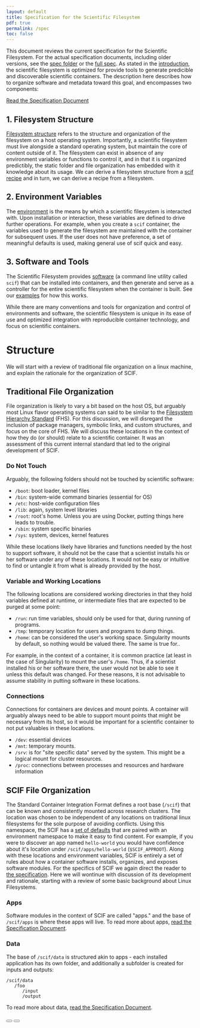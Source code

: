 ```yaml
---
layout: default
title: Specification for the Scientific Filesystem
pdf: true
permalink: /spec
toc: false
---
```


This document reviews the current specification for the Scientific Filesystem. For the actual specification documents, including older versions, see the [spec folder](https://github.com/vsoch/scif/tree/master/docs/spec) or the [full spec](/scif/specification). As stated in the [introduction](/scif/goals), the scientific filesystem is optimized for provide tools to generate predicible and discoverable scientific containers. The description here describes how to organize software and metadata toward this goal, and encompasses two components:

[Read the Specification Document](/scif/specification)

## 1. Filesystem Structure
[Filesystem structure](#structure) refers to the structure and organization of the filesystem on a host operating system. Importantly, a scientific filesystem must live alongside a standard operating system, but maintain the core of content outside of it. The filesystem can exist in absence of any environment variables or functions to control it, and in that it is organized predictibly, the static folder and file organization has embedded with it knowledge about its usage. We can derive a filesystem structure from a [scif recipe](#recipes) and in turn, we can derive a recipe from a filesystem.

## 2. Environment Variables
The [environment](#environment) is the means by which a scientific filesystem is interacted with. Upon installation or interaction, these variables are defined to drive further operations. For example, when you create a `scif` container, the variables used to generate the filesystem are maintained with the container for subsequent uses. If the user does not have preference, a set of meaningful defaults is used, making general use of scif quick and easy.

## 3. Software and Tools
The Scientific Filesystem provides [software](#software) (a command line utility called `scif`) that can be installed into containers, and then generate and serve as a controller for the entire scientific filesystem when the container is built. See our [examples](/scif/tutorials) for how this works. 

While there are many conventions and tools for organization and control of environments and software, the scientific filesystem is unique in its ease of use and optimized integration with reproducible container technology, and focus on scientific containers.

# Structure
We will start with a review of traditional file organization on a linux machine, and explain the rationale for the organization of SCIF.


## Traditional File Organization
File organization is likely to vary a bit based on the host OS, but arguably most Linux flavor operating systems can said to be similar to the <a href="https://en.wikipedia.org/wiki/Filesystem_Hierarchy_Standard" target="_blank">Filesystem Hierarchy Standard</a> (FHS). For this discussion, we will disregard the inclusion of package managers, symbolic links, and custom structures, and focus on the core of FHS. We will discuss these locations in the context of how they do (or should) relate to a scientific container. It was an assessment of this current internal standard that led to the original development of SCIF.

### Do Not Touch
Arguably, the following folders should not be touched by scientific software:

- `/boot`: boot loader, kernel files
- `/bin`: system-wide command binaries (essential for OS)
- `/etc`: host-wide configuration files
- `/lib`: again, system level libraries
- `/root`: root's home. Unless you are using Docker, putting things here leads to trouble.
- `/sbin`: system specific binaries
- `/sys`: system, devices, kernel features

While these locations likely have libraries and functions needed by the host to support software, it should not be the case that a scientist installs his or her software under any of these locations. It would not be easy or intuitive to find or untangle it from what is already provided by the host.

### Variable and Working Locations
The following locations are considered working directories in that they hold variables defined at runtime, or intermediate files that are expected to be purged at some point:

- `/run`: run time variables, should only be used for that, during running of programs.
- `/tmp`: temporary location for users and programs to dump things.
- `/home`: can be considered the user's working space. Singularity mounts by default, so nothing would be valued there. The same is true for..

For example, in the context of a container, it is common practice (at least in the case of Singularity) to mount the user's `/home`. Thus, if a scientist installed his or her software there, the user would not be able to see it unless this default was changed. For these reasons, it is not advisable to assume stability in putting software in these locations.

### Connections
Connections for containers are devices and mount points. A container will arguably always need to be able to support mount points that might be necessary from its host, so it would be important for a scientific container to not put valuables in these locations.

- `/dev`: essential devices
- `/mnt`: temporary mounts.
- `/srv`: is for "site specific data" served by the system. This might be a logical mount for cluster resources.
- `/proc`: connections between processes and resources and hardware information


## SCIF File Organization
The Standard Container Integration Format defines a root base (`/scif`) that can be known and consistently mounted across research clusters. The location was chosen to be independent of any locations on traditional linux filesystems for the sole purpose of avoiding conflicts. Using this namespace, the SCIF has a [set of defaults](/scif/specification#environment-namespace) that are paired with an environment namespace to make it easy to find content. For example, if you were to discover an app named `hello-world` you would have confidence about it's location under `/scif/apps/hello-world` (`$SCIF_APPROOT`).
Along with these locations and environment variables, SCIF is entirely a set of rules about how a container software installs, organizes, and exposes software modules. For the specifics of SCIF we again direct the reader to [the specification](/scif/specification). Here we will wontinue with discussion of its development and rationale, starting with a review of some basic background about Linux Filesystems.


### Apps
Software modules in the context of SCIF are called "apps." and the base of `/scif/apps` is where these apps will live. To read more about apps, [read the Specification Document](/scif/specification).


### Data
The base of `/scif/data` is structured akin to apps - each installed application has its own folder, and additionally a subfolder is created for inputs and outputs:

```
/scif/data
   /foo
      /input
      /output
```

To read more about data, [read the Specification Document](/scif/specification).

<div>
    <a href="/scif/goals"><button class="previous-button btn btn-primary"><i class="fa fa-chevron-left"></i> </button></a>
    <a href="/scif/tutorials"><button class="next-button btn btn-primary"><i class="fa fa-chevron-right"></i> </button></a>
</div><br>
